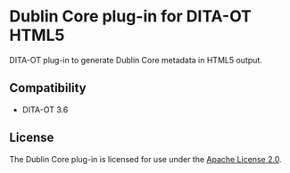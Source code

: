 # Dublin Core plug-in for DITA-OT HTML5

DITA-OT plug-in to generate Dublin Core metadata in HTML5 output.

## Compatibility

-   DITA-OT 3.6

## License

The Dublin Core plug-in is licensed for use under the [Apache License 2.0](http://www.apache.org/licenses/LICENSE-2.0).
